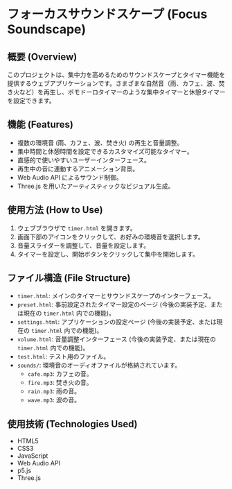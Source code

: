 # フォーカスサウンドスケープ (Focus Soundscape)

## 概要 (Overview)

このプロジェクトは、集中力を高めるためのサウンドスケープとタイマー機能を提供するウェブアプリケーションです。さまざまな自然音（雨、カフェ、波、焚き火など）を再生し、ポモドーロタイマーのような集中タイマーと休憩タイマーを設定できます。

## 機能 (Features)

- 複数の環境音 (雨、カフェ、波、焚き火) の再生と音量調整。
- 集中時間と休憩時間を設定できるカスタマイズ可能なタイマー。
- 直感的で使いやすいユーザーインターフェース。
- 再生中の音に連動するアニメーション背景。
- Web Audio API によるサウンド制御。
- Three.js を用いたアーティスティックなビジュアル生成。

## 使用方法 (How to Use)

1. ウェブブラウザで `timer.html` を開きます。
2. 画面下部のアイコンをクリックして、お好みの環境音を選択します。
3. 音量スライダーを調整して、音量を設定します。
4. タイマーを設定し、開始ボタンをクリックして集中を開始します。

## ファイル構造 (File Structure)

- `timer.html`: メインのタイマーとサウンドスケープのインターフェース。
- `preset.html`: 事前設定されたタイマー設定のページ (今後の実装予定、または現在の `timer.html` 内での機能)。
- `settings.html`: アプリケーションの設定ページ (今後の実装予定、または現在の `timer.html` 内での機能)。
- `volume.html`: 音量調整インターフェース (今後の実装予定、または現在の `timer.html` 内での機能)。
- `test.html`: テスト用のファイル。
- `sounds/`: 環境音のオーディオファイルが格納されています。
  - `cafe.mp3`: カフェの音。
  - `fire.mp3`: 焚き火の音。
  - `rain.mp3`: 雨の音。
  - `wave.mp3`: 波の音。

## 使用技術 (Technologies Used)

- HTML5
- CSS3
- JavaScript
- Web Audio API
- p5.js
- Three.js

